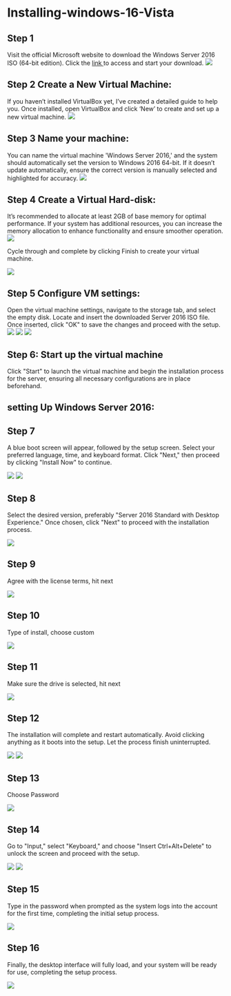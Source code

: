 # Installing-windows-16-Vista
<h2>Step 1</h2>
Visit the official Microsoft website to download the Windows Server 2016 ISO (64-bit edition). Click the <a href="https://www.microsoft.com/en-us/evalcenter/evaluate-windows-server-2016?msockid=09c4b7a977c167441f0ca2f3765e66ba"> link </a> to access and start your download.


<img src="Folder/wind1.png">


<h2>Step 2 Create a New Virtual Machine:</h2>
If you haven’t installed VirtualBox yet, I’ve created a detailed guide to help you. Once installed, open VirtualBox and click ‘New’ to create and set up a new virtual machine.


<img src="Folder/wind 2.png">


<h2>Step 3 Name your machine:</h2>
You can name the virtual machine 'Windows Server 2016,' and the system should automatically set the version to Windows 2016 64-bit. If it doesn’t update automatically, ensure the correct version is manually selected and highlighted for accuracy.



<img src="Folder/wind3.png">

<h2>Step 4 Create a Virtual Hard-disk:</h2>
It’s recommended to allocate at least 2GB of base memory for optimal performance. If your system has additional resources, you can increase the memory allocation to enhance functionality and ensure smoother operation.

<img src="Folder/wind 4.png">

Cycle through and complete by clicking Finish to create your virtual machine.



<img src="Folder/wind 5.png">

<h2>Step 5 Configure VM settings: </h2>
Open the virtual machine settings, navigate to the storage tab, and select the empty disk. Locate and insert the downloaded Server 2016 ISO file. Once inserted, click "OK" to save the changes and proceed with the setup.


<img src="Folder/wind 6.png">

<img src="Folder/wind 7.png">

<img src="Folder/wind 8.png">


<h2>Step 6: Start up the virtual machine</h2>
Click "Start" to launch the virtual machine and begin the installation process for the server, ensuring all necessary configurations are in place beforehand.
<h2>setting Up Windows Server 2016:</h2>

<h2>Step 7</h2>

A blue boot screen will appear, followed by the setup screen. Select your preferred language, time, and keyboard format. Click "Next," then proceed by clicking "Install Now" to continue.

<img src="Folder/wind 9.png">

<img src="Folder/wind 10.png">

<h2>Step 8</h2>

Select the desired version, preferably "Server 2016 Standard with Desktop Experience." Once chosen, click "Next" to proceed with the installation process.

<img src="Folder/wind 11.png">


<h2>Step 9</h2>


Agree with the license terms, hit next

<img src="Folder/wind 12.png">

<h2>Step 10</h2>

Type of install, choose custom

<img src="Folder/wind 13.png">

<h2>Step 11</h2>


Make sure the drive is selected, hit next


<img src="Folder/wind 14.png">

<h2>Step 12</h2>


The installation will complete and restart automatically. Avoid clicking anything as it boots into the setup. Let the process finish uninterrupted.

<img src="Folder/wind 15.png">


<img src="Folder/wind 16.png">


<h2>Step 13</h2>

Choose Password

<img src="Folder/wind 17.png">

<h2>Step 14</h2>

Go to "Input," select "Keyboard," and choose "Insert Ctrl+Alt+Delete" to unlock the screen and proceed with the setup.


<img src="Folder/wind 18.png">



<img src="Folder/wind 19.png">


<h2>Step 15</h2>


Type in the password when prompted as the system logs into the account for the first time, completing the initial setup process.

<img src="Folder/wind 20.png">


<h2>Step 16</h2>


Finally, the desktop interface will fully load, and your system will be ready for use, completing the setup process.


<img src="Folder/wind 21.png">


















